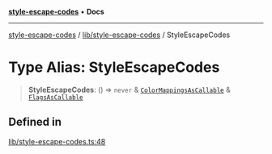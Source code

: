 [**style-escape-codes**](../../../README.md) • **Docs**

***

[style-escape-codes](../../../modules.md) / [lib/style-escape-codes](../README.md) / StyleEscapeCodes

# Type Alias: StyleEscapeCodes

> **StyleEscapeCodes**: () => `never` & [`ColorMappingsAsCallable`](ColorMappingsAsCallable.md) & [`FlagsAsCallable`](FlagsAsCallable.md)

## Defined in

[lib/style-escape-codes.ts:48](https://github.com/mastermind-0xff/style-escape-codes/blob/f70027a113314c5fe8c8e4fe231b59efc8b75d4d/src/lib/style-escape-codes.ts#L48)
